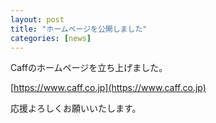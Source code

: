```yaml
---
layout: post
title: "ホームページを公開しました"
categories: [news]
---
```


Caffのホームページを立ち上げました。

[https://www.caff.co.jp](https://www.caff.co.jp)

応援よろしくお願いいたします。
